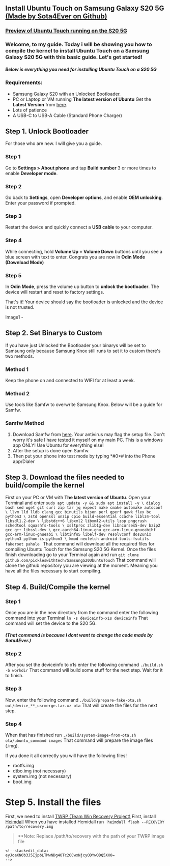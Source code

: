 

## Install Ubuntu Touch on Samsung Galaxy S20 5G [(Made by Sota4Ever on Github)](https://github.com/Sota4Ever)
### [Preview of Ubuntu Touch running on the S20 5G](https://github.com/pickleswithtech/SamsungS20UbuntuTouch/blob/halium-13/SamsungGalaxyS20.md) 
### Welcome, to my guide. Today i will be showing you how to compile the kernel to install Ubuntu Touch on a Samsung Galaxy S20 5G with this basic guide. Let's get started!

##### Below is everything you need for installing Ubuntu Touch on a S20 5G

   ### 	Requirements:								
   

 - Samsung Galaxy S20 with an Unlocked Bootloader.
 - PC or Laptop or VM running **The latest version of Ubuntu** Get the **Latest Version** from [here](https://ubuntu.com/download/desktop).
 - Lots of patience
 - A USB-C to USB-A Cable (Standard Phone Charger) 

## Step 1. Unlock Bootloader

For those who are new. I will give you a guide.
### Step 1
Go to  **Settings > About phone**  and tap  **Build number**  3 or more times to enable  **Developer mode**.
### Step 2
Go back to  **Settings**, open  **Developer options**, and enable  **OEM unlocking**. Enter your password if prompted.
 ### Step 3
Restart the device and quickly connect a  **USB cable** to your computer.
### Step 4
While connecting, hold  **Volume Up + Volume Down**  buttons until you see a blue screen with text to enter. Congrats you are now in **Odin Mode (Download Mode)**
### Step 5
In **Odin Mode**, press the volume up button to  **unlock the bootloader**. The device will restart and reset to factory settings.

That's it! Your device should say the bootloader is unlocked and the device is not trusted.

Image1 - 

## Step 2.  Set Binarys to Custom
If you have just Unlocked the Bootloader your binarys will be set to Samsung only because Samsung Knox still runs to set it to custom there's two methods.
### Method 1
Keep the phone on and connected to WIFI for at least a week.
### Method 2
Use tools like Samfw to overwrite Samsung Knox. Below will be a guide for Samfw.
### Samfw Method
1. Download Samfw from [here](https://samfw.com/SamFwToolSetup_v4.9.zip). Your antivirus may flag the setup file. Don't worry it's safe I have tested it myself on my main PC. This is a windows app ONLY! Use Ubuntu for everything else!
2. After the setup is done open Samfw.
3. Then put your phone into test mode by typing \*#0*# into the Phone app/Dialer
## Step 3. Download the files needed to build/compile the kernel
First on your PC or VM with **The latest version of Ubuntu**. Open your Terminal and enter `sudo apt update -y && sudo apt install -y \
    dialog bash sed wget git curl zip tar jq expect make cmake automake autoconf \
    llvm lld lldb clang gcc binutils bison perl gperf gawk flex bc python3 \
    zstd openssl unzip cpio build-essential ccache liblz4-tool libsdl1.2-dev \
    libstdc++6 libxml2 libxml2-utils lzop pngcrush schedtool squashfs-tools \
    xsltproc zlib1g-dev libncurses5-dev bzip2 gcc g++ libssl-dev \
    gcc-aarch64-linux-gnu gcc-arm-linux-gnueabihf gcc-arm-linux-gnueabi \
    libtinfo5 libelf-dev resolvconf dos2unix python3 python-is-python3 \
    kmod neofetch android-tools-fsutils fakeroot pahole
`
 That command will download all the required files for compiling Ubuntu Touch for the Samsung S20 5G Kernel. Once the files finish downloading go to your Terminal again and run `git clone github.com/pickleswithtech/SamsungS20UbuntuTouch`
That command will clone the github repository you are viewing at the moment. Meaning you have all the files necessary to start compiling.

## Step 4. Build/Compile the kernel
### Step 1
Once you are in the new directory from the command enter the following command into your Terminal `ln -s deviceinfo-x1s deviceinfo`
That command will set the device to the S20 5G.
##### (That command is because I dont want to change the code made by Sota4Ever.) 
### Step 2
After you set the deviceinfo to x1s enter the following command `./build.sh -b workdir` 
That command will build some stuff for the next step. Wait for it to finish.
### Step 3
Now, enter the following command `./build/prepare-fake-ota.sh out/device_**_usrmerge.tar.xz ota`
That will create the files for the next step.
### Step 4
When that has finished run `./build/system-image-from-ota.sh ota/ubuntu_command images`
That command will prepare the image files (.img).

If you done it all correctly you will have the following files!

 - rootfs.img
- dtbo.img (not necessary)
- system.img (not necessary)
- boot.img
# Step 5. Install the files
First, we need to install [TWRP (Team Win Recovery Project)](https://dl.twrp.me/x1s/twrp-3.7.0_11-0-x1s.img#google_vignette)
First, install [Heimdall](https://glassechidna.com.au/heimdall/#downloads)
When you have installed Hemidall run `
heimdall flash --RECOVERY /path/to/recovery.img`
> **Note: Replace /path/to/recovery with the path of your TWRP image file
````
<!--stackedit_data:
eyJoaXN0b3J5IjpbLTMwNDg4OTc2OCwxNjcyODYwODQ5XX0=
-->